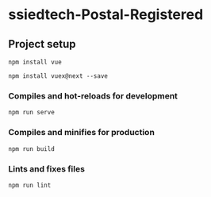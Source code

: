 # ssiedtech-Postal-Registered

## Project setup
```
npm install vue
```

```
npm install vuex@next --save
```

### Compiles and hot-reloads for development
```
npm run serve
```

### Compiles and minifies for production
```
npm run build
```

### Lints and fixes files
```
npm run lint
```
